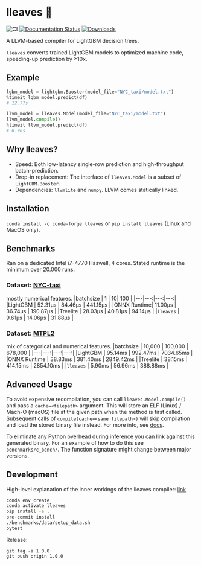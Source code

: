 # lleaves 🍃
![CI](https://github.com/siboehm/lleaves/workflows/CI/badge.svg)
[![Documentation Status](https://readthedocs.org/projects/lleaves/badge/?version=latest)](https://lleaves.readthedocs.io/en/latest/?badge=latest)
[![Downloads](https://pepy.tech/badge/lleaves)](https://pepy.tech/project/lleaves)

A LLVM-based compiler for LightGBM decision trees.

`lleaves` converts trained LightGBM models to optimized machine code, speeding-up prediction by ≥10x.

## Example

```python
lgbm_model = lightgbm.Booster(model_file="NYC_taxi/model.txt")
%timeit lgbm_model.predict(df)
# 12.77s

llvm_model = lleaves.Model(model_file="NYC_taxi/model.txt")
llvm_model.compile()
%timeit llvm_model.predict(df)
# 0.90s 
```

## Why lleaves?
- Speed: Both low-latency single-row prediction and high-throughput batch-prediction.
- Drop-in replacement: The interface of `lleaves.Model` is a subset of `LightGBM.Booster`.
- Dependencies: `llvmlite` and `numpy`. LLVM comes statically linked.

## Installation
`conda install -c conda-forge lleaves` or `pip install lleaves` (Linux and MacOS only).

## Benchmarks
Ran on a dedicated Intel i7-4770 Haswell, 4 cores.
Stated runtime is the minimum over 20.000 runs.

### Dataset: [NYC-taxi](https://www1.nyc.gov/site/tlc/about/tlc-trip-record-data.page)
mostly numerical features.
|batchsize   | 1  | 10| 100 |
|---|---:|---:|---:|
|LightGBM   | 52.31μs   | 84.46μs   | 441.15μs |
|ONNX  Runtime| 11.00μs | 36.74μs | 190.87μs  |
|Treelite   | 28.03μs   | 40.81μs   | 94.14μs  |
|``lleaves``   | 9.61μs | 14.06μs | 31.88μs  |

### Dataset: [MTPL2](https://www.openml.org/d/41214)
mix of categorical and numerical features.
|batchsize   | 10,000  | 100,000  | 678,000 |
|---|---:|---:|---:|
|LightGBM   | 95.14ms | 992.47ms   | 7034.65ms  |
|ONNX  Runtime | 38.83ms  | 381.40ms  | 2849.42ms  |
|Treelite   | 38.15ms | 414.15ms  | 2854.10ms  |
|``lleaves``  | 5.90ms  | 56.96ms | 388.88ms |

## Advanced Usage
To avoid expensive recompilation, you can call `lleaves.Model.compile()` and pass a `cache=<filepath>` argument.
This will store an ELF (Linux) / Mach-O (macOS) file at the given path when the method is first called.
Subsequent calls of `compile(cache=<same filepath>)` will skip compilation and load the stored binary file instead.
For more info, see [docs](https://lleaves.readthedocs.io/en/latest/).

To eliminate any Python overhead during inference you can link against this generated binary.
For an example of how to do this see `benchmarks/c_bench/`.
The function signature might change between major versions.

## Development
High-level explanation of the inner workings of the lleaves compiler: [link](https://siboehm.com/articles/21/lleaves)
```bash
conda env create
conda activate lleaves
pip install -e .
pre-commit install
./benchmarks/data/setup_data.sh
pytest
```

Release:
```
git tag -a 1.0.0
git push origin 1.0.0
```
